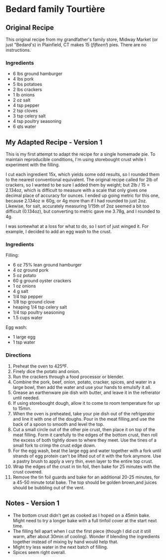 # Bedard family Tourtière

## Original Recipe
This original recipe from my grandfather's family store, Midway Market (or just "Bedard's) in Plainfield, CT makes 15 (*fifteen!*) pies. There are no instructions.

### Ingredients
* 6 lbs ground hamburger
* 4 lbs pork
* 5 lbs potatoes
* 2 lbs crackers
* 1 lb onions
* 2 oz salt
* 4 tsp pepper
* 2 tsp cloves
* 3 tsp celery salt
* 4 tsp poultry seasoning
* 6 qts water

## My Adapted Recipe - Version 1
This is my first attempt to adapt the recipe for a single homemade pie. To maintain reproducible conditions, I'm using storebought crust while I experiment with the filling.

I cut each ingredient 15x, which yields some odd results, so I rounded them to the nearest conventional equivalent. The original recipe called for 2lb of crackers, so I wanted to be sure I added them by weight; but 2lb / 15 = 2.134oz, which is difficult to measure with a scale that only gives one decimal place of accuracy for ounces. I ended up going metric for this one, because 2.134oz ≅ 60g, or 4g more than if I had rounded to just 2oz. Likewise, for salt, accurately measuring 1/15th of 2oz seemed a bit too difficult (0.134oz), but converting to metric gave me 3.78g, and I rounded to 4g.

I was somewhat at a loss for what to do, so I sort of just winged it. For example, I decided to add an egg wash to the crust.

### Ingredients
Filling:
* 6 oz 75% lean ground hamburger
* 4 oz ground pork
* 5 oz potato
* 60 g ground oyster crackers
* 1 oz onions
* 4 g salt
* 1/4 tsp pepper
* 1/8 tsp ground clove
* heaping 1/4 tsp celery salt
* 1/4 tsp poultry seasoning
* 1.5 cups water

Egg wash:
* 1 large egg
* 1 tsp water

### Directions
1. Preheat the oven to 425ºF.  
2. Finely dice the potato and onion.  
3. Run the crackers through a food processor or blender.  
4. Combine the pork, beef, onion, potato, cracker, spices, and water in a large bowl, then add the water and use your hands to emulsify it all.
5. Grease an earthenware pie dish with butter, and leave it in the refrerator until needed.
6. If using storebought dough, allow it to come to room temperature for up to 15min.
7. When the oven is preheated, take your pie dish out of the refrigerator and line it with one of the doughs. Pour in the meat filling,and use the back of a spoon to smooth and level the top.
8. Cut a small circle out of the other pie crust, then place it on top of the meat filling. Form it carefully to the edges of the bottom crust, then roll the excess of both tightly down to where they meet. Use the tines of a small fork to crimp the crust edge down.
9. For the egg wash, beat the large egg and water together with a fork until strands of egg protein can't be lifted out of it with the fork anymore. Use a pastry brush to apply a very thin, even layer to the entire top crust. 
10. Wrap the edges of the crust in tin foil, then bake for 25 minutes with the crust covered.
11. Remove the tin foil guards and bake for an additional 20-25 minutes, for a 45-50 minute total bake. The top should be golden brown,and juices should be bubbling out of the vent.

## Notes - Version 1
* The bottom crust didn't get as cooked as I hoped on a 45min bake. Might need to try a longer bake with a full tinfoil cover at the start next time.
* The filling fell apart when I cut the first piece (though I did cut it still warm, after about 30min of cooling). Wonder if blending the ingredients together instead of mixing by hand would help that.
* Might try less water in the next batch of filling.
* Spices seem right overall.

